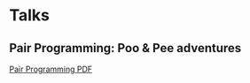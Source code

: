 # Talks

## Pair Programming: Poo & Pee adventures
[Pair Programming PDF](https://github.com/v4n3ss4ms/talks/blob/main/PairProgramming/PairProgramming.pdf)

